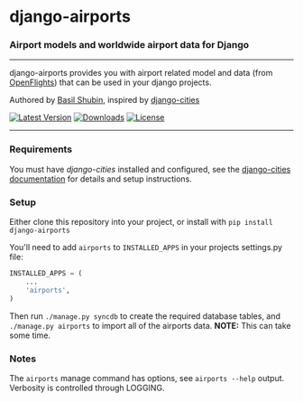 django-airports
===

### Airport models and worldwide airport data for Django

----

django-airports provides you with airport related model and data (from [OpenFlights](http://openflights.org/)) that can be used in your django projects.

Authored by [Basil Shubin](http://resume.github.io/?bashu), inspired by [django-cities](https://github.com/coderholic/django-cities)

[![Latest Version](https://pypip.in/version/django-airports/badge.svg)](https://pypi.python.org/pypi/django-airports/)
[![Downloads](https://pypip.in/download/django-airports/badge.svg)](https://pypi.python.org/pypi/django-airports/)
[![License](https://pypip.in/license/django-airports/badge.svg)](https://pypi.python.org/pypi/django-airports/)

----

### Requirements

You must have *django-cities* installed and configured, see the [django-cities documentation](https://github.com/coderholic/django-cities) for details and setup instructions.

### Setup

Either clone this repository into your project, or install with ```pip install django-airports```

You'll need to add ```airports``` to ```INSTALLED_APPS``` in your projects settings.py file:

```python
INSTALLED_APPS = (
    ...
    'airports',
)
```

Then run ```./manage.py syncdb``` to create the required database tables, and ```./manage.py airports``` to import all of the airports data. **NOTE:** This can take some time.

### Notes

The ```airports``` manage command has options, see ```airports --help``` output.  Verbosity is controlled through LOGGING.

